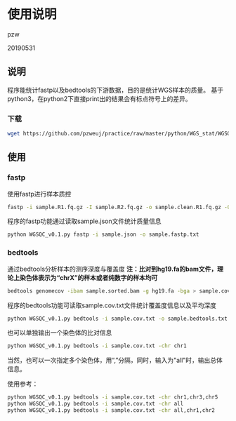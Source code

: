 # 使用说明

pzw

20190531

## 说明
程序能统计fastp以及bedtools的下游数据，目的是统计WGS样本的质量。
基于python3，在python2下直接print出的结果会有标点符号上的差异。

### 下载
```bash
wget https://github.com/pzweuj/practice/raw/master/python/WGS_stat/WGSQC/WGSQC.zip
```


## 使用
### fastp
使用fastp进行样本质控
```bash
fastp -i sample.R1.fq.gz -I sample.R2.fq.gz -o sample.clean.R1.fq.gz -O sample.R2.fq.gz -w 8 -j sample.json -h sample.html
```

程序的fastp功能通过读取sample.json文件统计质量信息
```bash
python WGSQC_v0.1.py fastp -i sample.json -o sample.fastp.txt
```


### bedtools
通过bedtools分析样本的测序深度与覆盖度
**注：比对到hg19.fa的bam文件，理论上染色体表示为“chrX”的样本或者纯数字的样本均可**
```bash
bedtools genomecov -ibam sample.sorted.bam -g hg19.fa -bga > sample.cov.txt
```

程序的bedtools功能可读取sample.cov.txt文件统计覆盖度信息以及平均深度
```bash
python WGSQC_v0.1.py bedtools -i sample.cov.txt -o sample.bedtools.txt
```

也可以单独输出一个染色体的比对信息
```bash
python WGSQC_v0.1.py bedtools -i sample.cov.txt -chr chr1
```

当然，也可以一次指定多个染色体，用“,”分隔，同时，输入为"all"时，输出总体信息。

使用参考：
```bash
python WGSQC_v0.1.py bedtools -i sample.cov.txt -chr chr1,chr3,chr5
python WGSQC_v0.1.py bedtools -i sample.cov.txt -chr all
python WGSQC_v0.1.py bedtools -i sample.cov.txt -chr all,chr1,chr2
```
